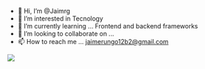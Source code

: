 - 👋 Hi, I’m @Jaimrg
- 👀 I’m interested in Tecnology
- 🌱 I’m currently learning ... Frontend and backend frameworks
- 💞️ I’m looking to collaborate on ...
- 📫 How to reach me ... jaimerungo12b2@gmail.com

<img src="https://github-readme-stats.vercel.app/api?username=jaimrg&&show_icons=true&title_color=ffffff&icon_color=bb2acf&text_color=daf7dc&bg_color=151515">


<!---
Jaimrg/Jaimrg is a ✨ special ✨ repository because its `README.md` (this file) appears on your GitHub profile.
You can click the Preview link to take a look at your changes.
--->
